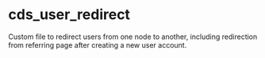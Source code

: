 # cds_user_redirect
Custom file to redirect users from one node to another, including redirection from referring page after creating a new user account. 
